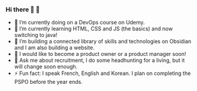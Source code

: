 ### Hi there 👋 :revolving_hearts: 
- 🔭 I’m currently doing on a DevOps course on Udemy.
- 🌱 I’m currently learning HTML, CSS and JS (the basics) and now switching to java!
- 👯 I’m building a connected library of skills and technologies on Obsidian and I am also building a website. 
- 🤔 I would like to become a product owner or a product manager soon! 
- 💬 Ask me about recruitment, I do some headhunting for a living, but it will change soon enough.
- ⚡ Fun fact: I speak French, English and Korean.
 I plan on completing the PSPO before the year ends. 
